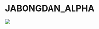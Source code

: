 
<!DOCTYPE html>
<html>
<head>
<meta charset="UTF-8">
<meta http-equiv="Content-Script-Type" content="text/javascript">
<meta name="viewport" content="width=device, initial-scale=1.0">
<title>JABONGDAN</title>
<style type="text/css">
.table{
text-align: center;
}
.niku_td{
width:38px;
text-align: center;
}
</style>
<link rel="stylesheet" type="text/css" href="../css/common.css">
<link rel="stylesheet" type="text/css" href="../css/smart.css">
<link rel="stylesheet" type="text/css" href="../css/1.10.0.jquery-ui.css">
<script src="../js/jquery-1.7.2.min.js" type="text/javascript"></script>
<script src="../js/jquery-ui.js" type="text/javascript"></script>
<script src="../js/tablecloth.js" type="text/javascript"></script>
<script src="../js/common.js" type="text/javascript"></script>
<script type="text/javascript">
	
	$(document).ready(function(){
		menu_set();
	});

</script>
</head>
<body>		
	<div id="container"><!--footerへ-->
<div id="header">
	<h1>JABONGDAN_ALPHA</h1>
<div id="ad1">
	
</div>
</div>
<div id="nav">

</div>
<div id="body">  
	<img src="../images/logo.jpg"/>
</div>
</body>
</html>

